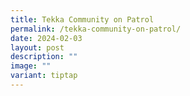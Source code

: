 ```yaml
---
title: Tekka Community on Patrol
permalink: /tekka-community-on-patrol/
date: 2024-02-03
layout: post
description: ""
image: ""
variant: tiptap
---
```

